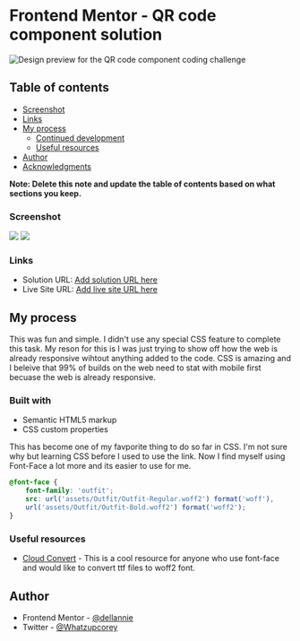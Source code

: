 # Frontend Mentor - QR code component solution

![Design preview for the QR code component coding challenge](.design/desktop-build-final.png)
## Table of contents


  - [Screenshot](#screenshot)
  - [Links](#links)
- [My process](#my-process)
  - [Continued development](#continued-development)
  - [Useful resources](#useful-resources)
- [Author](#author)
- [Acknowledgments](#acknowledgments)

**Note: Delete this note and update the table of contents based on what sections you keep.**


### Screenshot

![](.design/desktop-build-final.png)
![](.design/mobile-build-final.png)

### Links

- Solution URL: [Add solution URL here](https://your-solution-url.com)
- Live Site URL: [Add live site URL here](https://your-live-site-url.com)

## My process
This was fun and simple. I didn't use any special CSS feature to complete this task. My reson for this is I was just trying to show off how the web is already responsive wihtout anything added to the code. CSS is amazing and I beleive that 99% of builds on the web need to stat with mobile first becuase the web is already responsive. 

### Built with

- Semantic HTML5 markup
- CSS custom properties


This has become one of my favporite thing to do so far in CSS. I'm not sure why but learning CSS before I used to use the link. Now I find myself using Font-Face a lot more and its easier to use for me.
```CSS
@font-face {
    font-family: 'outfit';
    src: url('assets/Outfit/Outfit-Regular.woff2') format('woff'),
    url('assets/Outfit/Outfit-Bold.woff2') format('woff2');
}
```

### Useful resources

- [Cloud Convert](https://cloudconvert.com/ttf-to-woff2) - This is a cool resource for anyone who use font-face and would like to convert ttf files to woff2 font.


## Author

- Frontend Mentor - [@dellannie](https://www.frontendmentor.io/profile/dellannie)
- Twitter - [@Whatzupcorey](https://www.twitter.com/Whatzupcorey)
